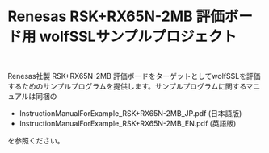 Renesas RSK+RX65N-2MB 評価ボード用 wolfSSLサンプルプロジェクト
======

<br>


Renesas社製 RSK+RX65N-2MB 評価ボードをターゲットとしてwolfSSLを評価するためのサンプルプログラムを提供します。サンプルプログラムに関するマニュアルは同梱の

+ InstructionManualForExample_RSK+RX65N-2MB_JP.pdf (日本語版)
+ InstructionManualForExample_RSK+RX65N-2MB_EN.pdf (英語版)

を参照ください。
